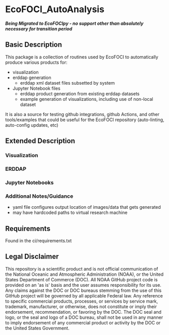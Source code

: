 # EcoFOCI_AutoAnalysis

***Being Migrated to EcoFOCIpy - no support other than absolutely necessary for transition period***

## Basic Description

This package is a collection of routines used by EcoFOCI to automatically produce various products for:

* visualization
* erddap generation
  + erddap xml dataset files subsetted by system
* Jupyter Notebook files
  + erddap product generation from existing erddap datasets
  + example generation of visualizations, including use of non-local dataset

It is also a source for testing github integrations, github Actions, and other tools/examples that could be useful for the EcoFOCI repository (auto-linting, auto-config updates, etc)

## Extended Description

### Visualization

### ERDDAP

### Jupyter Notebooks

### Additional Notes/Guidance

* yaml file configures output location of images/data that gets generated
* may have hardcoded paths to virtual research machine

## Requirements

Found in the ci/requirements.txt

## Legal Disclaimer

This repository is a scientific product and is not official communication of the National Oceanic and Atmospheric Administration (NOAA), or the United States Department of Commerce (DOC).
All NOAA GitHub project code is provided on an 'as is' basis and the user assumes responsibility for its use.
Any claims against the DOC or DOC bureaus stemming from the use of this GitHub project will be governed by all applicable Federal law.
Any reference to specific commercial products, processes, or services by service mark, trademark, manufacturer, or otherwise, does not constitute or imply their endorsement, recommendation, or favoring by the DOC.
The DOC seal and logo, or the seal and logo of a DOC bureau, shall not be used in any manner to imply endorsement of any commercial product or activity by the DOC or the United States Government.
